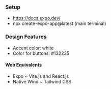 ### Setup
- https://docs.expo.dev/
- npx create-expo-app@latest (main terminal)

### Design Features
- Accent color: white 
- Color for buttons: #132235

#### Web Equivalents
- Expo ~ Vite.js and React.js
- Native Wind ~ Tailwind CSS

